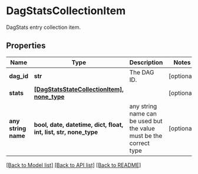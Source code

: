 # DagStatsCollectionItem

DagStats entry collection item.

## Properties
Name | Type | Description | Notes
------------ | ------------- | ------------- | -------------
**dag_id** | **str** | The DAG ID. | [optional] 
**stats** | [**[DagStatsStateCollectionItem], none_type**](DagStatsStateCollectionItem.md) |  | [optional] 
**any string name** | **bool, date, datetime, dict, float, int, list, str, none_type** | any string name can be used but the value must be the correct type | [optional]

[[Back to Model list]](../README.md#documentation-for-models) [[Back to API list]](../README.md#documentation-for-api-endpoints) [[Back to README]](../README.md)


